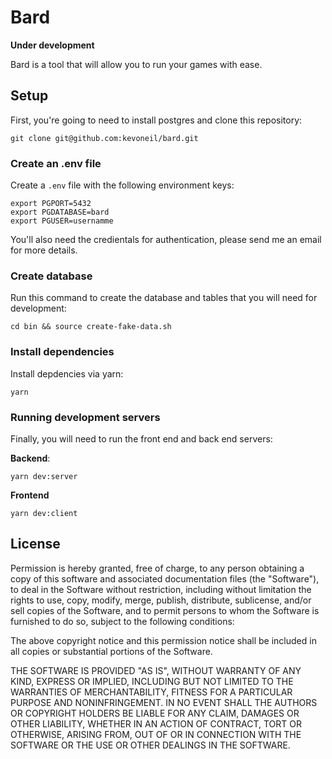 # Bard
**Under development**

Bard is a tool that will allow you to run your games with ease. 

## Setup
First, you're going to need to install postgres and clone this repository:

```
git clone git@github.com:kevoneil/bard.git
```

### Create an .env file
Create a `.env` file with the following environment keys:
```
export PGPORT=5432
export PGDATABASE=bard
export PGUSER=usernamme
```
You'll also need the credientals for authentication, please send me an email for more details.

### Create database
Run this command to create the database and tables that you will need for development:

```
cd bin && source create-fake-data.sh
```

### Install dependencies
Install depdencies via yarn:

```
yarn
```

### Running development servers

Finally, you will need to run the front end and back end servers:

**Backend**:
```
yarn dev:server
```

**Frontend** 
```
yarn dev:client
```

## License
Permission is hereby granted, free of charge, to any person obtaining a copy
of this software and associated documentation files (the "Software"), to deal
in the Software without restriction, including without limitation the rights
to use, copy, modify, merge, publish, distribute, sublicense, and/or sell
copies of the Software, and to permit persons to whom the Software is
furnished to do so, subject to the following conditions:

The above copyright notice and this permission notice shall be included in all
copies or substantial portions of the Software.

THE SOFTWARE IS PROVIDED "AS IS", WITHOUT WARRANTY OF ANY KIND, EXPRESS OR
IMPLIED, INCLUDING BUT NOT LIMITED TO THE WARRANTIES OF MERCHANTABILITY,
FITNESS FOR A PARTICULAR PURPOSE AND NONINFRINGEMENT. IN NO EVENT SHALL THE
AUTHORS OR COPYRIGHT HOLDERS BE LIABLE FOR ANY CLAIM, DAMAGES OR OTHER
LIABILITY, WHETHER IN AN ACTION OF CONTRACT, TORT OR OTHERWISE, ARISING FROM,
OUT OF OR IN CONNECTION WITH THE SOFTWARE OR THE USE OR OTHER DEALINGS IN THE
SOFTWARE.
